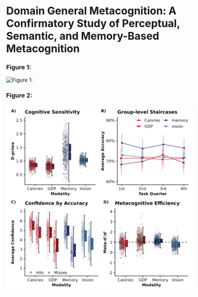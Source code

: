 # Domain General Metacognition: A Confirmatory Study of Perceptual, Semantic, and Memory-Based Metacognition


### Figure 1:
![Figure 1: ](figures/boxplot_rest.png)

### Figure 2:
![Figure 2: ](figs/Figure2.png)

